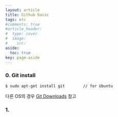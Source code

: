 ```yaml
---
layout: article
title: Github basic
tags: etc
#comments: true
#article_header:
#  type: cover
#  image:
#    src:
aside:
  toc: true
key: page-aside
---
```



### 0. Git install

    $ sudo apt-get install git        // for Ubuntu

다른 OS의 경우 [Git Downloads](https://git-scm.com/downloads) 참고

### 1.

